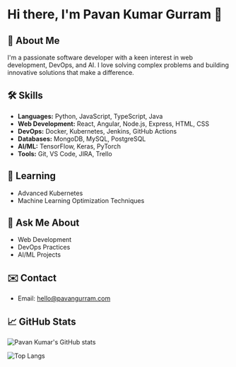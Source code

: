 # Hi there, I'm Pavan Kumar Gurram 👋

## 🚀 About Me
I'm a passionate software developer with a keen interest in web development, DevOps, and AI. I love solving complex problems and building innovative solutions that make a difference.

## 🛠 Skills
- **Languages:** Python, JavaScript, TypeScript, Java
- **Web Development:** React, Angular, Node.js, Express, HTML, CSS
- **DevOps:** Docker, Kubernetes, Jenkins, GitHub Actions
- **Databases:** MongoDB, MySQL, PostgreSQL
- **AI/ML:** TensorFlow, Keras, PyTorch
- **Tools:** Git, VS Code, JIRA, Trello

## 🌱 Learning
- Advanced Kubernetes
- Machine Learning Optimization Techniques

## 💬 Ask Me About
- Web Development
- DevOps Practices
- AI/ML Projects

## ✉️ Contact
- Email: hello@pavangurram.com

## 📈 GitHub Stats
![Pavan Kumar's GitHub stats](https://github-readme-stats.vercel.app/api?username=PavanKumarGurram&show_icons=true&theme=radical)

![Top Langs](https://github-readme-stats.vercel.app/api/top-langs/?username=PavanKumarGurram&layout=compact&theme=radical)
